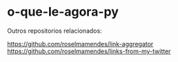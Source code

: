 # o-que-le-agora-py

Outros repositorios relacionados:

https://github.com/roselmamendes/link-aggregator
https://github.com/roselmamendes/links-from-my-twitter
